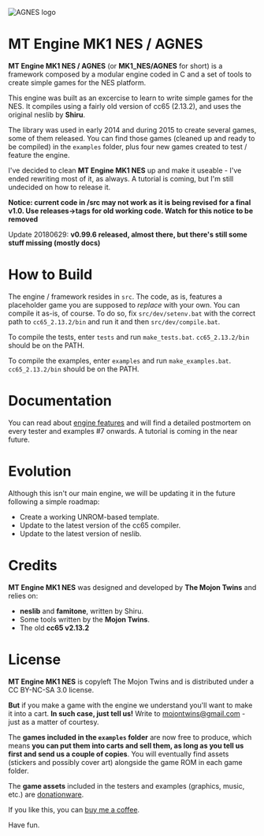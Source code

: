 ![AGNES logo](https://raw.githubusercontent.com/mojontwins/MK1_NES/master/wip/img/AGNES_logo_web.png)

MT Engine MK1 NES / AGNES
=========================

**MT Engine MK1 NES / AGNES** (or **MK1_NES/AGNES** for short) is a framework composed by a modular engine coded in C and a set of tools to create simple games for the NES platform. 

This engine was built as an excercise to learn to write simple games for the NES. It compiles using a fairly old version of cc65 (2.13.2), and uses the original neslib by **Shiru**.

The library was used in early 2014 and during 2015 to create several games, some of them released. You can find those games (cleaned up and ready to be compiled) in the `examples` folder, plus four new games created to test / feature the engine.

I've decided to clean **MT Engine MK1 NES** up and make it useable - I've ended rewriting most of it, as always. A tutorial is coming, but I'm still undecided on how to release it.

**Notice: current code in /src may not work as it is being revised for a final v1.0. Use releases->tags for old working code. Watch for this notice to be removed**

Update 20180629: **v0.99.6 released, almost there, but there's still some stuff missing (mostly docs)**

How to Build
============

The engine / framework resides in `src`. The code, as is, features a placeholder game you are supposed to *replace* with your own. You can compile it as-is, of course. To do so, fix `src/dev/setenv.bat` with the correct path to `cc65_2.13.2/bin` and run it and then `src/dev/compile.bat`. 

To compile the tests, enter `tests` and run `make_tests.bat`. `cc65_2.13.2/bin` should be on the PATH.

To compile the examples, enter `examples` and run `make_examples.bat`. `cc65_2.13.2/bin` should be on the PATH.

Documentation
=============

You can read about [engine features](https://github.com/mojontwins/MK1_NES/blob/master/features.md) and will find a detailed postmortem on every tester and examples #7 onwards. A tutorial is coming in the near future.

Evolution
=========

Although this isn't our main engine, we will be updating it in the future following a simple roadmap:

- Create a working UNROM-based template.
- Update to the latest version of the cc65 compiler.
- Update to the latest version of neslib.

Credits
=======

**MT Engine MK1 NES** was designed and developed by **The Mojon Twins** and relies on:

* **neslib** and **famitone**, written by Shiru.
* Some tools written by the **Mojon Twins**.
* The old **cc65 v2.13.2**

License
=======

**MT Engine MK1 NES** is copyleft The Mojon Twins and is distributed under a CC BY-NC-SA 3.0 license.

**But** if you make a game with the engine we understand you'll want to make it into a cart. **In such case, just tell us!** Write to mojontwins@gmail.com - just as a matter of courtesy.

The **games included in the `examples` folder** are now free to produce, which means **you can put them into carts and sell them, as long as you tell us first and send us a couple of copies**. You will eventually find assets (stickers and possibly cover art) alongside the game ROM in each game folder.

The **game assets** included in the testers and examples (graphics, music, etc.) are [donationware](https://en.wikipedia.org/wiki/Donationware). 

If you like this, you can [buy me a coffee](https://www.buymeacoffee.com/nath).

Have fun.
